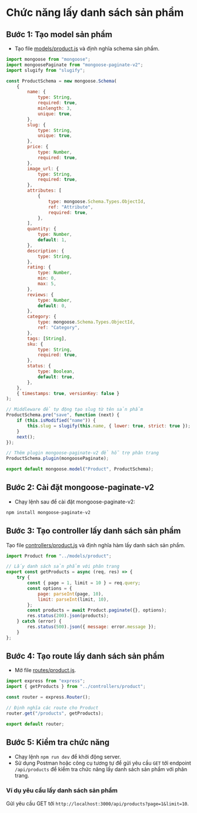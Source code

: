 # Chức năng lấy danh sách sản phẩm

## Bước 1: Tạo model sản phẩm

-   Tạo file [models/product.js](../../models/product.js) và định nghĩa schema sản phẩm.

```javascript
import mongoose from "mongoose";
import mongoosePaginate from "mongoose-paginate-v2";
import slugify from "slugify";

const ProductSchema = new mongoose.Schema(
    {
        name: {
            type: String,
            required: true,
            minlength: 3,
            unique: true,
        },
        slug: {
            type: String,
            unique: true,
        },
        price: {
            type: Number,
            required: true,
        },
        image_url: {
            type: String,
            required: true,
        },
        attributes: [
            {
                type: mongoose.Schema.Types.ObjectId,
                ref: "Attribute",
                required: true,
            },
        ],
        quantity: {
            type: Number,
            default: 1,
        },
        description: {
            type: String,
        },
        rating: {
            type: Number,
            min: 0,
            max: 5,
        },
        reviews: {
            type: Number,
            default: 0,
        },
        category: {
            type: mongoose.Schema.Types.ObjectId,
            ref: "Category",
        },
        tags: [String],
        sku: {
            type: String,
            required: true,
        },
        status: {
            type: Boolean,
            default: true,
        },
    },
    { timestamps: true, versionKey: false }
);

// Middleware để tự động tạo slug từ tên sản phẩm
ProductSchema.pre("save", function (next) {
    if (this.isModified("name")) {
        this.slug = slugify(this.name, { lower: true, strict: true });
    }
    next();
});

// Thêm plugin mongoose-paginate-v2 để hỗ trợ phân trang
ProductSchema.plugin(mongoosePaginate);

export default mongoose.model("Product", ProductSchema);
```

## Bước 2: Cài đặt mongoose-paginate-v2

-   Chạy lệnh sau để cài đặt mongoose-paginate-v2:

```bash
npm install mongoose-paginate-v2
```

## Bước 3: Tạo controller lấy danh sách sản phẩm

Tạo file [controllers/product.js](../../controllers/product.js) và định nghĩa hàm lấy danh sách sản phẩm.

```javascript
import Product from "../models/product";

// Lấy danh sách sản phẩm với phân trang
export const getProducts = async (req, res) => {
    try {
        const { page = 1, limit = 10 } = req.query;
        const options = {
            page: parseInt(page, 10),
            limit: parseInt(limit, 10),
        };
        const products = await Product.paginate({}, options);
        res.status(200).json(products);
    } catch (error) {
        res.status(500).json({ message: error.message });
    }
};
```

## Bước 4: Tạo route lấy danh sách sản phẩm

-   Mở file [routes/product.js](../../routes/product.js).

```javascript
import express from "express";
import { getProducts } from "../controllers/product";

const router = express.Router();

// Định nghĩa các route cho Product
router.get("/products", getProducts);

export default router;
```

## Bước 5: Kiểm tra chức năng

-   Chạy lệnh `npm run dev` để khởi động server.
-   Sử dụng Postman hoặc công cụ tương tự để gửi yêu cầu `GET` tới endpoint `/api/products` để kiểm tra chức năng lấy danh sách sản phẩm với phân trang.

### Ví dụ yêu cầu lấy danh sách sản phẩm

Gửi yêu cầu GET tới `http://localhost:3000/api/products?page=1&limit=10`.
